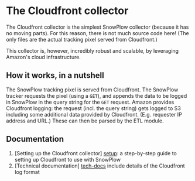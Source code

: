 # The Cloudfront collector

The Cloudfront collector is the simplest SnowPlow collector (because it has no moving parts). For this reason, there is not much source code here! (The only files are the actual tracking pixel served from Cloudfront.)

This collector is, however, incredibly robust and scalable, by leveraging Amazon's cloud infrastructure.

## How it works, in a nutshell

The SnowPlow tracking pixel is served from Cloudfront. The SnowPlow tracker requests the pixel (using a `GET`), and appends the data to be logged in SnowPlow in the query string for the `GET` request. Amazon provides Cloudfront logging: the request (incl. the query string) gets logged to S3 including some additional data provided by Cloudfront. (E.g. requester IP address and URL.) These can then be parsed by the ETL module.

## Documentation

1. [Setting up the Cloudfront collector] [setup]: a step-by-step guide to setting up Cloudfront to use with SnowPlow
2. [Technical documentation] [tech-docs] include details of the Cloudfront log format

[setup]: https://github.com/snowplow/snowplow/wiki/setting-up-the-cloudfront-collector
[tech-docs]: https://github.com/snowplow/snowplow/wiki/collectors
